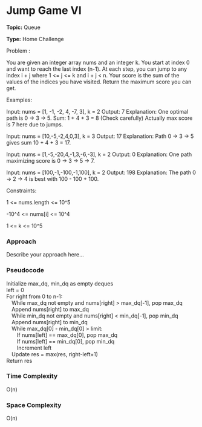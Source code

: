 # Jump Game VI
**Topic:** Queue

**Type:** Home Challenge

Problem :

You are given an integer array nums and an integer k. You start at index 0 and want to reach the last index (n-1). At each step, you can jump to any index i + j where 1 <= j <= k and i + j < n. Your score is the sum of the values of the indices you have visited. Return the maximum score you can get. 

Examples: 

Input: nums = [1, -1, -2, 4, -7, 3], k = 2 
 Output: 7 
 Explanation: One optimal path is 0 -> 3 -> 5. 
 Sum: 1 + 4 + 3 = 8 (Check carefully) 
 Actually max score is 7 here due to jumps. 

Input: nums = [10,-5,-2,4,0,3], k = 3 
 Output: 17 
 Explanation: Path 0 -> 3 -> 5 gives sum 10 + 4 + 3 = 17. 

Input: nums = [1,-5,-20,4,-1,3,-6,-3], k = 2 
 Output: 0 
 Explanation: One path maximizing score is 0 -> 3 -> 5 -> 7. 

Input: nums = [100,-1,-100,-1,100], k = 2 
 Output: 198 
 Explanation: The path 0 -> 2 -> 4 is best with 100 - 100 + 100. 

Constraints: 

1 <= nums.length <= 10^5 

-10^4 <= nums[i] <= 10^4 

1 <= k <= 10^5 

### Approach
Describe your approach here...

### Pseudocode

Initialize max_dq, min_dq as empty deques  
left = 0  
For right from 0 to n-1:  
 While max_dq not empty and nums[right] > max_dq[-1], pop max_dq  
 Append nums[right] to max_dq  
 While min_dq not empty and nums[right] < min_dq[-1], pop min_dq  
 Append nums[right] to min_dq  
 While max_dq[0] - min_dq[0] > limit:  
  If nums[left] == max_dq[0], pop max_dq  
  If nums[left] == min_dq[0], pop min_dq  
  Increment left  
 Update res = max(res, right-left+1)  
Return res

### Time Complexity

O(n)

### Space Complexity

O(n)

